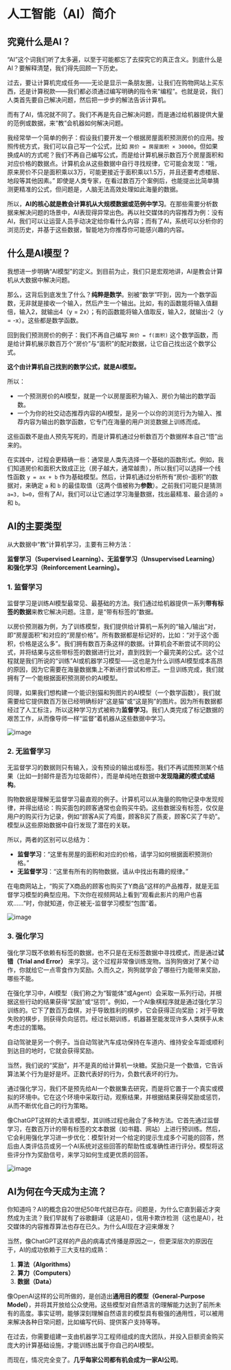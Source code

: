 # 人工智能（AI）简介

## 究竟什么是AI？

“AI”这个词我们听了太多遍，以至于可能都忘了去探究它的真正含义。到底什么是AI？要解释清楚，我们得先回顾一下历史。

过去，要让计算机完成任务——无论是显示一条朋友圈，让我们在购物网站上买东西，还是计算税款——我们都必须通过编写明确的指令来“编程”。也就是说，我们人类首先要自己解决问题，然后把一步步的解法告诉计算机。

而有了AI，情况就不同了。我们不再是先自己解决问题，而是通过给机器提供大量的范例或数据，来“教”会机器如何解决问题。

我经常举一个简单的例子：假设我们要开发一个根据房屋面积预测房价的应用。按照传统方式，我们可以自己写一个公式，比如 `房价 = 房屋面积 × 30000`。但如果换成AI的方式呢？我们不再自己编写公式，而是给计算机展示数百万个房屋面积和对应价格的数据点。计算机会从这些数据中自行寻找规律，它可能会发现：“哦，原来房价不只是面积乘以3万，可能更接近于面积乘以1.5万，并且还要考虑楼层、地段等其他因素。” 即使是人类专家，在看过数百万个案例后，也能提出比简单猜测更精准的公式，但问题是，人脑无法高效处理如此海量的数据。

所以，**AI的核心就是教会计算机从大规模数据或范例中学习**。在那些需要分析数据来解决问题的场景中，AI表现得异常出色。再以社交媒体的内容推荐为例：没有AI，我们可以让运营人员手动决定给你看什么内容；而有了AI，系统可以分析你的浏览历史，并基于这些数据，智能地为你推荐你可能感兴趣的内容。

## 什么是AI模型？

我想进一步明确“AI模型”的定义。到目前为止，我们只是宏观地讲，AI是教会计算机从大数据中解决问题。

那么，这背后到底发生了什么？**纯粹是数学**。别被“数学”吓到，因为一个数学函数，无非就是接收一个输入，然后产生一个输出。比如，有的函数能将输入值翻倍，输入2，就输出4（y = 2x）；有的函数能将输入值取反，输入2，就输出-2（y = -x）。这些都是数学函数。

回到我们预测房价的例子：我们不再自己编写 `房价 = f(面积)` 这个数学函数，而是给计算机展示数百万个“房价”与“面积”的配对数据，让它自己找出这个数学公式。

**这个由计算机自己找到的数学公式，就是AI模型。**

所以：
-   一个预测房价的AI模型，就是一个以房屋面积为输入、房价为输出的数学函数。
-   一个为你的社交动态推荐内容的AI模型，是另一个以你的浏览行为为输入、推荐内容为输出的数学函数，它专门在海量的用户浏览数据上训练而成。

这些函数不是由人预先写死的，而是计算机通过分析数百万个数据样本自己“悟”出来的。

在实践中，过程会更精确一些：通常是人类先选择一个基础的函数形式。例如，我们知道房价和面积大致成正比（房子越大，通常越贵），所以我们可以选择一个线性函数 `y = ax + b` 作为基础模型。然后，计算机通过分析所有“房价-面积”的数据对，来确定 `a` 和 `b` 的最佳取值（这两个值被称为**参数**）。之前我们可能只是猜测 `a=3, b=0`，但有了AI，我们可以让它通过学习海量数据，找出最精准、最合适的 `a` 和 `b`。

## AI的主要类型

从大数据中“教”计算机学习，主要有三种方法：

**监督学习（Supervised Learning）、无监督学习（Unsupervised Learning）和强化学习（Reinforcement Learning）。**

### 1. 监督学习

监督学习是训练AI模型最常见、最基础的方法。我们通过给机器提供一系列**带有标签的数据**来教它解决问题。注意，是“带有标签的”数据。

以房价预测器为例，为了训练模型，我们提供给计算机一系列的“输入/输出”对，即“房屋面积”和对应的“房屋价格”。所有数据都是标记好的，比如：“对于这个面积，价格是这么多”。我们拥有数百万条这样的数据。计算机会不断尝试不同的公式，并将结果与这些带标签的数据进行比对，直到找到一个最完美的公式。这个过程就是我们所说的“训练”AI或机器学习模型——这也是为什么训练AI模型成本高昂的原因，因为它需要在海量数据集上不断进行尝试和修正。一旦训练完成，我们就拥有了一个能根据面积预测房价的AI模型。

同理，如果我们想构建一个能识别猫和狗图片的AI模型（一个数学函数），我们就需要给它提供数百万张已经明确标好“这是猫”或“这是狗”的图片。因为所有数据都经过了人工标注，所以这种学习方式被称为**监督学习**。我们人类完成了标记数据的艰苦工作，从而像导师一样“监督”着机器从这些数据中学习。

![image](https://github.com/user-attachments/assets/4c1b4c17-b1f6-4070-b528-689c6b681668)

### 2. 无监督学习

无监督学习的数据则只有输入，没有预设的输出或标签。我们不再试图预测某个结果（比如一封邮件是否为垃圾邮件），而是单纯地在数据中**发现隐藏的模式或结构**。

购物数据是理解无监督学习最直观的例子。计算机可以从海量的购物记录中发现规律，并得出结论：购买面包的顾客通常也会购买牛奶。这些数据没有标签，仅仅是用户的购买行为记录，例如“顾客A买了鸡蛋，顾客B买了燕麦，顾客C买了牛奶”。模型从这些原始数据中自行发现了潜在的关联。

所以，两者的区别可以总结为：
-   **监督学习**：“这里有房屋的面积和对应的价格，请学习如何根据面积预测价格。”
-   **无监督学习**：“这里有所有的购物数据，请从中找出有趣的规律。”

在电商网站上，“购买了X商品的顾客也购买了Y商品”这样的产品推荐，就是无监督学习模型的典型应用。下次你在视频网站上看到“观看此影片的用户也喜欢……”时，你就知道，你正被无-监督学习模型“包围”着。

![image](https://github.com/user-attachments/assets/c5538fab-6499-4179-be97-b74a1761fd0e)

### 3. 强化学习

强化学习既不依赖有标签的数据，也不只是在无标签数据中寻找模式，而是通过**试错（Trial and Error）** 来学习。这个过程非常像训练宠物。当狗狗做对了某个动作，你就给它一点零食作为奖励。久而久之，狗狗就学会了哪些行为能带来奖励，哪些不能。

在强化学习中，AI模型（我们称之为“智能体”或Agent）会采取一系列行动，并根据这些行动的结果获得“奖励”或“惩罚”。例如，一个AI象棋程序就是通过强化学习训练的。它下了数百万盘棋，对于导致胜利的棋步，它会获得正向奖励；对于导致失败的棋步，则获得负向惩罚。经过长期训练，机器甚至能发现许多人类棋手从未考虑过的策略。

自动驾驶是另一个例子。当自动驾驶汽车成功保持在车道内、维持安全车距或顺利到达目的地时，它就会获得奖励。

当然，我们说的“奖励”，并不是真的给计算机一块糖。奖励只是一个数值，它告诉算法某个行为是好是坏。正数代表好的行为，负数代表坏的行为。

通过强化学习，我们不是预先给AI一个数据集去研究，而是将它置于一个真实或模拟的环境中。它在这个环境中采取行动，观察结果，并根据结果获得奖励或惩罚，从而不断优化自己的行为策略。

像ChatGPT这样的大语言模型，其训练过程也融合了多种方法。它首先通过监督学习，在数百万计的带有标签的文本数据（如书籍、网站）上进行预训练。然后，它会利用强化学习进一步优化：模型针对一个给定的提示生成多个可能的回答，然后由人类评估员或另一个AI系统对这些回答的帮助性或准确性进行评分。模型将这些评分作为奖励信号，来学习如何生成更优质的回答。

![image](https://github.com/user-attachments/assets/d72c893d-1390-4583-8007-50aa0c6bf6d1)

## AI为何在今天成为主流？

你知道吗？AI的概念自20世纪50年代就已存在。问题是，为什么它直到最近才突然成为主流？我们早就有了谷歌翻译（这是AI），信用卡欺诈检测（这也是AI），社交媒体的内容推荐算法也存在已久。为什么AI现在才迎来爆发？

当然，像ChatGPT这样的产品的病毒式传播是原因之一，但更深层次的原因在于，AI的成功依赖于三大支柱的成熟：

1.  **算法（Algorithms）**
2.  **算力（Computers）**
3.  **数据（Data）**

像OpenAI这样的公司所做的，是创造出**通用目的模型（General-Purpose Model）**，并将其开放给公众使用。这些模型对自然语言的理解能力达到了前所未有的高度。事实证明，能够深刻理解自然语言的模型具有极强的通用性，可以被用来解决各种日常问题，比如编写代码、提供客户支持等等。

在过去，你需要组建一支由机器学习工程师组成的庞大团队，并投入巨额资金购买庞大的计算基础设施，才能训练出属于你自己的AI模型。

而现在，情况完全变了。**几乎每家公司都有机会成为一家AI公司**。
